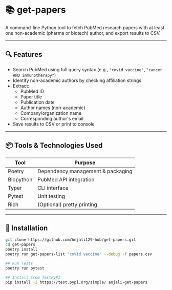 # 📚 get-papers

A command-line Python tool to fetch PubMed research papers with at least one non-academic (pharma or biotech) author, and export results to CSV.

---

## 🔍 Features

- Search PubMed using full query syntax (e.g., `"covid vaccine"`, `"cancer AND immunotherapy"`)
- Identify non-academic authors by checking affiliation strings
- Extract:
  - PubMed ID
  - Paper title
  - Publication date
  - Author names (non-academic)
  - Company/organization name
  - Corresponding author's email
- Save results to CSV or print to console

---

## 📦 Tools & Technologies Used

| Tool | Purpose |
|------|---------|
| Poetry | Dependency management & packaging |
| Biopython | PubMed API integration |
| Typer | CLI interface |
| Pytest | Unit testing |
| Rich | (Optional) pretty printing |

---

## 🚀 Installation

```bash
git clone https://github.com/Anjali129-hub/get-papers.git
cd get-papers
poetry install
poetry run get-papers-list "covid vaccine" --debug -f papers.csv

## Run Tests
poetry run pytest

## Install from TestPyPI
pip install -i https://test.pypi.org/simple/ anjali-get-papers
